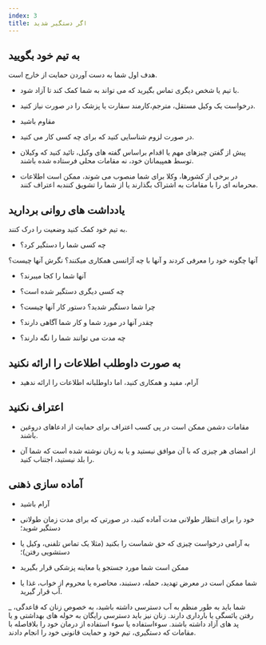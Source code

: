 ```yaml
---
index: 3
title: اگر دستگیر شدید
---
```

## به تیم خود بگویید

هدف اول شما به دست آوردن حمایت از خارج است.

* با تیم یا شخص دیگری تماس بگیرید که می تواند به شما کمک کند تا آزاد شود.

*   درخواست یک وکیل مستقل، مترجم،کارمند سفارت یا پزشک را در صورت نیاز کنید.

*   مقاوم باشید

*   در صورت لزوم شناسایی کنید که برای چه کسی کار می کنید.

*   پیش از گفتن چیزهای مهم یا اقدام براساس گفته های وکیل، تائید کنید که وکیلان توسط همپیمانان خود، نه مقامات محلی فرستاده شده باشند.

* در برخی از کشورها، وکلا برای شما منصوب می شوند، ممکن است اطلاعات محرمانه ای را با مقامات به اشتراک بگذارند یا از شما را تشویق کنندبه اعتراف کنند.

## یادداشت های روانی بردارید

به تیم خود کمک کنید وضعیت را درک کنند.

*   چه کسی شما را دستگیر کرد؟

آنها چگونه خود را معرفی کردند و آنها  با چه آژانسی همکاری میکنند؟
نگرش آنها چیست؟

*   آنها شما را کجا میبرند؟

*   چه کسی دیگری دستگیر شده است؟

*   چرا شما دستگیر شدید؟ دستور کار آنها چیست؟

*   چقدر آنها در مورد شما و کار شما آگاهی دارند؟

*   چه مدت می توانند شما را نگه دارند؟

## به صورت داوطلب اطلاعات را ارائه نکنید

*   آرام، مفید و همکاری کنید، اما داوطلبانه اطلاعات را ارائه ندهید

## اعتراف نکنید

*   مقامات دشمن ممکن است در پی کسب اعتراف برای حمایت از ادعاهای دروغین باشند.

*   از امضای هر چیزی که با آن موافق نیستید و یا به زبان نوشته شده است که شما آن را بلد نیستید، اجتناب کنید.

## آماده سازی ذهنی

* آرام باشید

*   خود را برای انتظار طولانی مدت آماده کنید، در صورتی که برای مدت زمان طولانی دستگیر شوید؛

* به آرامی درخواست چیزی که حق شماست را بکنید (مثلا یک تماس تلفنی، وکیل یا  دستشویی رفتن)؛

* ممکن است شما مورد جستجو یا معاینه پزشکی قرار بگیرید

*   شما ممکن است در معرض تهدید، حمله، دستبند، محاصره یا محروم از خواب، غذا یا آب قرار گیرید.

_ شما باید به طور منظم به آب دسترسی داشته باشید، به خصوص زنان که قاعدگی، رفتن یائسگی یا بارداری دارند. زنان نیز باید دسترسی رایگان به حوله های بهداشتی و یا پد های آزاد داشته باشند. سوءاستفاده یا سوء استفاده از درمان خود را بلافاصله با مقامات که دستگیری، تیم خود و حمایت قانونی خود را انجام دادند.
